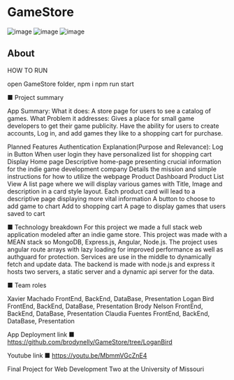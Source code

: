 # GameStore
![image](https://github.com/user-attachments/assets/1ee0b5df-4e73-4ce1-8309-dc83e0e0301c)
![image](https://github.com/user-attachments/assets/3bf469f7-3eaf-4564-a21a-99d5754102d1)
![image](https://github.com/user-attachments/assets/44cfb3da-a060-4236-9dde-3284dde146e5)


## About
HOW TO RUN 

open GameStore folder, 
npm i 
npm run start 


■ Project summary


App Summary:
What it does: A store page for users to see a catalog of games.
What Problem it addresses: Gives a place for small game developers to get their game publicity.
Have the ability for users to create accounts, Log in, and add games they like to a shopping cart for purchase. 

Planned Features
Authentication
Explanation(Purpose and Relevance):
Log in Button 
When user login  they have personalized list for shopping cart
Display Home page
Descriptive home-page presenting crucial information for the indie game development company
Details the mission and simple instructions for how to utilize the webpage 
Product Dashboard 
Product List View
A list page where we will display various games with Title, Image and description in a card style layout. 
Each product card will lead to a descriptive page displaying more vital information 
A button to choose to add game to chart
Add to shopping cart 
A page to display games that users saved to cart

■ Technology breakdown
For this project we made a full stack web application modeled after an indie game store. This project was made with a MEAN stack so MongoDB, Express.js, Angular, Node.js. The project uses angular route arrays with lazy loading for improved performance as well as authguard for protection. Services are use in the middle to dynamically fetch and update data. The backend is made with node.js and express it hosts two servers, a static server and a dynamic api server for the data.

■ Team roles


Xavier Machado
FrontEnd, BackEnd, DataBase, Presentation
Logan Bird
FrontEnd, BackEnd, DataBase, Presentation
Brody Nelson
FrontEnd, BackEnd, DataBase, Presentation
Claudia Fuentes
FrontEnd, BackEnd, DataBase, Presentation



App Deployment link 
■ https://github.com/brodynelly/GameStore/tree/LoganBird

Youtube link
■ https://youtu.be/MbmmVGcZnE4 

Final Project for Web Development Two at the University of Missouri
